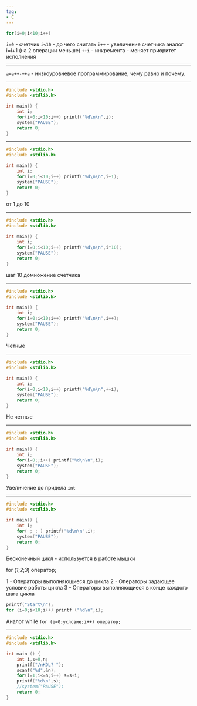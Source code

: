 ```yaml
---
tag:
- C
---
```

```C
for(i=0;i<10;i++)
```

`i=0` - счетчик
`i<10` - до чего считать
`i++` - увеличение счетчика аналог i=i+1 (на 2 операции меньше)
`++i` - инкремента - меняет приоритет исполнения

---

`a=a++-++a` - низкоуровневое программирование, чему равно и почему.

---

```C
#include <stdio.h>
#include <stdlib.h>

int main() {
    int i;
    for(i=0;i<10;i++) printf("%d\n\n",i);
    system("PAUSE");
    return 0;
}

```

---

```C
#include <stdio.h>
#include <stdlib.h>

int main() {
    int i;
    for(i=0;i<10;i++) printf("%d\n\n",i+1);
    system("PAUSE");
    return 0;
}
```

от 1 до 10

---

```C
#include <stdio.h>
#include <stdlib.h>

int main() {
    int i;
    for(i=0;i<10;i++) printf("%d\n\n",i*10);
    system("PAUSE");
    return 0;
}
```

шаг 10 домножение счетчика

---

```C
#include <stdio.h>
#include <stdlib.h>

int main() {
    int i;
    for(i=0;i<10;i++) printf("%d\n\n",i++);
    system("PAUSE");
    return 0;
}
```

Четные

---

```C
#include <stdio.h>
#include <stdlib.h>

int main() {
    int i;
    for(i=0;i<10;i++) printf("%d\n\n",++i);
    system("PAUSE");
    return 0;
}
```

Не четные

---

```C
#include <stdio.h>
#include <stdlib.h>

int main() {
    int i;
    for(i=0;;i++) printf("%d\n\n",i);
    system("PAUSE");
    return 0;
}
```

Увеличение до придела `int`

---

```C
#include <stdio.h>
#include <stdlib.h>

int main() {
    int i;
    for( ; ; ) printf("%d\n\n",i);
    system("PAUSE");
    return 0;
}
```

Бесконечный цикл - используется в работе мышки

for (_1_;_2_;_3_) оператор;

1 - Операторы выполняющиеся до цикла
2 - Операторы задающее условие работы цикла
3 - Операторы выполняющиеся в конце каждого шага цикла


```C
printf("Start\n");
for (i=0;i<10;i++) printf ("%d\n",i);
```

Аналог while
`for (i=0;условие;i++) оператор;`

---

```C
#include <stdio.h>
#include <stdlib.h>

int main () {
	int i,s=0,n;
	printf("/nKOL? ");
	scanf("%d",&n);
	for(i=1;i<=n;i++) s=s+i;
	printf("%d\n",s);
	//system("PAUSE");
	return 0;
}
```
